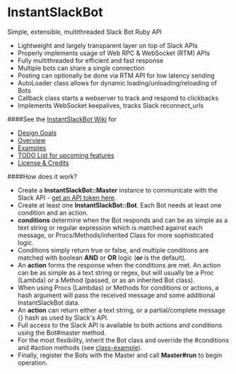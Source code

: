 # InstantSlackBot
Simple, extensible, multithreaded Slack Bot Ruby API 
- Lightweight and largely transparent layer on top of Slack APIs
- Properly implements usage of Web RPC & WebSocket (RTM) APIs
- Fully multithreaded for efficient and fast response
- Multiple bots can share a single connection
- Posting can optionally be done via RTM API for low latency sending
- AutoLoader class allows for dynamic loading/unloading/reloading of Bots
- Callback class starts a webserver to track and respond to clickbacks
- Implements WebSocket keepalives, tracks Slack reconnect\_urls

####See the [InstantSlackBot Wiki](https://github.com/robzr/instant-slack-bot/wiki) for
- [Design Goals](https://github.com/robzr/instant-slack-bot/wiki)
- [Overview](https://github.com/robzr/instant-slack-bot/wiki/Overview)
- [Examples](https://github.com/robzr/instant-slack-bot/wiki/Examples)
- [TODO List for upcoming features](https://github.com/robzr/instant-slack-bot/wiki/TODO)
- [License & Credits](https://github.com/robzr/instant-slack-bot/wiki)

####How does it work?
* Create a **InstantSlackBot::Master** instance to communicate with the Slack API - 
[get an API token here](https://api.slack.com/docs/oauth-test-tokens).
* Create at least one **InstantSlackBot::Bot**. Each Bot needs at least one condition and an action.
* **conditions** determine when the Bot responds and can be as simple as a text string or 
  regular expression which is matched against each message, or Procs/Methods/inherited Class for more sophisticated logic.
* Conditions simply return true or false, and multiple conditions are matched with boolean **AND** or **OR** logic (**or** is the default).
* An **action** forms the response when the conditions are met. An action can be as simple as a text string or regex, but 
will usually be a Proc (Lambda) or a Method (passed, or as an inherited Bot class).
* When using Procs (Lambdas) or Methods for conditions or actions, a hash argument will pass the received message and some additional InstantSlackBot data.
* An **action** can return either a text string, or a partial/complete message {} hash as used by Slack's API.
* Full access to the Slack API is available to both actions and conditions using the Bot#master method.
* For the most flexibility, inherit the Bot class and override the #conditions and #action methods (see [class-example](https://github.com/robzr/instant-slack-bot/blob/master/examples/class-bot)).
* Finally, register the Bots with the Master and call **Master#run** to begin operation.
